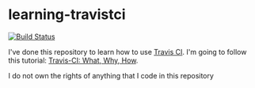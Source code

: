 learning-travistci
===

[![Build Status](https://travis-ci.org/joaquindev/learning-travisci.png?branch=master)](https://travis-ci.org/joaquindev/learning-travisci)

I've done this repository to learn how to use [Travis CI][url-travisci]. I'm going to follow this tutorial: [Travis-CI: What, Why, How][url-tutorial].

I do not own the rights of anything that I code in this repository

[url-travisci]: https://travis-ci.org/
[url-tutorial]: http://net.tutsplus.com/tutorials/tools-and-tips/travis-ci-what-why-how/
